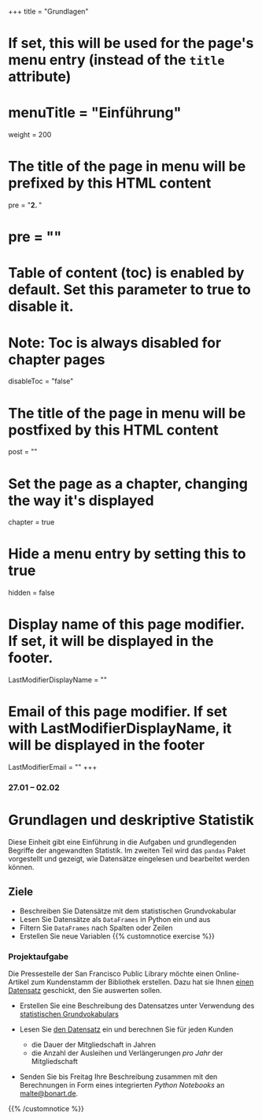 +++
title = "Grundlagen"
# If set, this will be used for the page's menu entry (instead of the `title` attribute)
# menuTitle = "Einführung"
weight = 200
# The title of the page in menu will be prefixed by this HTML content
 pre = "<b>2. </b>"
# pre = "<i class='fab fa-github'></i>"
# Table of content (toc) is enabled by default. Set this parameter to true to disable it.
# Note: Toc is always disabled for chapter pages
disableToc = "false"

# The title of the page in menu will be postfixed by this HTML content
post = ""
# Set the page as a chapter, changing the way it's displayed
chapter = true
# Hide a menu entry by setting this to true
hidden = false
# Display name of this page modifier. If set, it will be displayed in the footer.
LastModifierDisplayName = ""
# Email of this page modifier. If set with LastModifierDisplayName, it will be displayed in the footer
LastModifierEmail = ""
+++


### 27.01 – 02.02

# Grundlagen und deskriptive Statistik

Diese Einheit gibt eine Einführung in die Aufgaben und grundlegenden Begriffe der angewandten Statistik. Im zweiten Teil wird das `pandas` Paket vorgestellt und gezeigt, wie Datensätze eingelesen und bearbeitet werden können.

## Ziele

- Beschreiben Sie Datensätze mit dem statistischen Grundvokabular
- Lesen Sie Datensätze als `DataFrames` in Python ein und aus
- Filtern Sie `DataFrames` nach Spalten oder Zeilen
- Erstellen Sie neue Variablen
{{% customnotice exercise %}}

### Projektaufgabe

Die Pressestelle der San Francisco Public Library möchte einen Online-Artikel zum Kundenstamm der Bibliothek erstellen. Dazu hat sie Ihnen [einen Datensatz](/data-librarian/organisation/dataset/) geschickt, den Sie auswerten sollen.

- Erstellen Sie eine Beschreibung des Datensatzes unter Verwendung des [statistischen Grundvokabulars](/data-librarian/basics/basic_terms/)
- Lesen Sie [den Datensatz](/data-librarian/organisation/dataset/) ein und berechnen Sie für jeden Kunden
  - die Dauer der Mitgliedschaft in Jahren
  - die Anzahl der Ausleihen und Verlängerungen *pro Jahr* der Mitgliedschaft

- Senden Sie bis Freitag Ihre Beschreibung zusammen mit den Berechnungen in Form eines integrierten *Python Notebooks* an [malte@bonart.de](mailto:malte@bonart.de).

{{% /customnotice %}}
